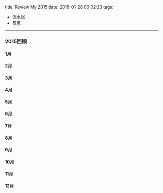 title: Review My 2015
date: 2016-01-28 00:02:23
tags: 
- 流水账
- 反思
---
### 2015回顾

#### 1月
#### 2月
#### 3月
#### 4月
#### 5月
#### 6月
#### 7月
#### 8月
#### 9月
#### 10月
#### 11月
#### 12月

